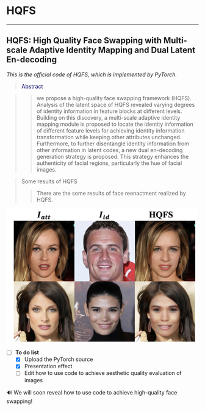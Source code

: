 # HQFS
---
HQFS: High Quality Face Swapping with Multi-scale Adaptive Identity Mapping and Dual Latent En-decoding
---
*This is the official code of HQFS, which is implemented by PyTorch.*

><font color="#000066">Abstract</font><br /> 

>>we propose a high-quality face swapping framework (HQFS). Analysis of the latent space of HQFS revealed varying degrees of identity information in feature blocks at different levels. Building on this discovery, a multi-scale adaptive identity mapping module is proposed to locate the identity information of different feature levels for achieving identity information transformation while keeping other attributes unchanged. Furthermore, to further disentangle identity information from other information in latent codes, a new dual en-decoding generation strategy is proposed. This strategy enhances the authenticity of facial regions, particularly the hue of facial images.

> Some results of HQFS
>> There are the some results of face reenactment realized by HQFS.

 <img src="https://github.com/LanGuipeng/HQFS/blob/main/results/result.png" width="500">

- [ ] **To do list**
    - [x] Upload the PyTorch source
    - [x] Presentation effect
    - [ ] Edit how to use code to achieve aesthetic quality evaluation of images
     
🔊 We will soon reveal how to use code to achieve high-quality face swapping!
